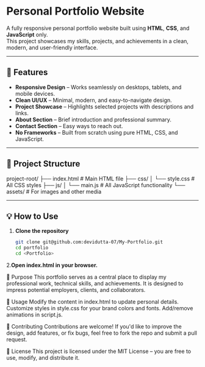 # Personal Portfolio Website

A fully responsive personal portfolio website built using **HTML**, **CSS**, and **JavaScript** only.  
This project showcases my skills, projects, and achievements in a clean, modern, and user-friendly interface.

---

## 🚀 Features

- **Responsive Design** – Works seamlessly on desktops, tablets, and mobile devices.
- **Clean UI/UX** – Minimal, modern, and easy-to-navigate design.
- **Project Showcase** – Highlights selected projects with descriptions and links.
- **About Section** – Brief introduction and professional summary.
- **Contact Section** – Easy ways to reach out.
- **No Frameworks** – Built from scratch using pure HTML, CSS, and JavaScript.

---

## 📂 Project Structure

project-root/
├── index.html # Main HTML file
├── css/
│ └── style.css # All CSS styles
├── js/
│ └── main.js # All JavaScript functionality
└── assets/ # For images and other media

---

## 💡 How to Use

1. **Clone the repository**
   ```bash
   git clone git@github.com:devidutta-07/My-Portfolio.git
   cd portfolio
   cd <Portfolio>
   ```
2.**Open index.html in your browser.**

🎯 Purpose
This portfolio serves as a central place to display my professional work, technical skills, and achievements.
It is designed to impress potential employers, clients, and collaborators.

📌 Usage
Modify the content in index.html to update personal details.
Customize styles in style.css for your brand colors and fonts.
Add/remove animations in script.js.

🤝 Contributing
Contributions are welcome!
If you'd like to improve the design, add features, or fix bugs, feel free to fork the repo and submit a pull request.

📜 License
This project is licensed under the MIT License – you are free to use, modify, and distribute it.